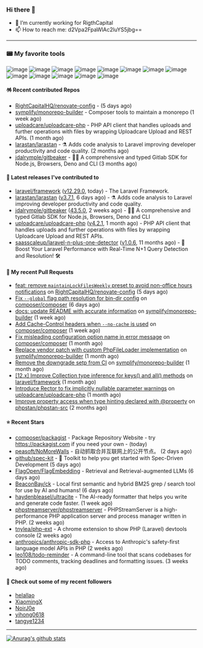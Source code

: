 ### Hi there 👋

- 🔭 I’m currently working for RigthCapital
- 📫 How to reach me: d2Vpa2FpaWlAc2luYS5jbg==

---

### 📟 My favorite tools
![image](https://img.shields.io/badge/Laravel-FF2D20?style=for-the-badge&logo=laravel&logoColor=white)
![image](http://img.shields.io/badge/-PHPStorm-181717?style=for-the-badge&logo=phpstorm&logoColor=white)
![image](https://img.shields.io/badge/Github%20Actions-282a2e?style=for-the-badge&logo=githubactions&logoColor=367cfe)
![image](https://img.shields.io/badge/Jira-0052CC?style=for-the-badge&logo=Jira&logoColor=white)
![image](https://img.shields.io/badge/Sentry-black?style=for-the-badge&logo=Sentry&logoColor=#362D59)
![image](https://img.shields.io/badge/ChatGPT-74aa9c?style=for-the-badge&logo=openai&logoColor=white)
![image](https://img.shields.io/badge/Medium-12100E?style=for-the-badge&logo=medium&logoColor=white)
![image](https://img.shields.io/badge/RSS-FFA500?style=for-the-badge&logo=rss&logoColor=white)
![image](https://img.shields.io/badge/Amazon_AWS-FF9900?style=for-the-badge&logo=amazonaws&logoColor=white)
![image](https://img.shields.io/badge/Slack-4A154B?style=for-the-badge&logo=slack&logoColor=white)
![image](https://img.shields.io/badge/Zoom-2D8CFF?style=for-the-badge&logo=zoom&logoColor=white)
![image](https://img.shields.io/badge/Netflix-E50914?style=for-the-badge&logo=netflix&logoColor=white)
![image](https://img.shields.io/badge/Spotify-1ED760?&style=for-the-badge&logo=spotify&logoColor=white)

#### 🪅 Recent contributed Repos

- [RightCapitalHQ/renovate-config](https://github.com/RightCapitalHQ/renovate-config) -  (5 days ago)
- [symplify/monorepo-builder](https://github.com/symplify/monorepo-builder) - Composer tools to maintain a monorepo (1 week ago)
- [uploadcare/uploadcare-php](https://github.com/uploadcare/uploadcare-php) - PHP API client that handles uploads and further operations with files by wrapping Uploadcare Upload and REST APIs. (1 month ago)
- [larastan/larastan](https://github.com/larastan/larastan) - ⚗️ Adds code analysis to Laravel improving developer productivity and code quality. (2 months ago)
- [jdalrymple/gitbeaker](https://github.com/jdalrymple/gitbeaker) - 🦊🧪 A comprehensive and typed Gitlab SDK for Node.js, Browsers, Deno and CLI  (3 months ago)

#### 🔭 Latest releases I've contributed to

- [laravel/framework](https://github.com/laravel/framework) ([v12.29.0](https://github.com/laravel/framework/releases/tag/v12.29.0), today) - The Laravel Framework.
- [larastan/larastan](https://github.com/larastan/larastan) ([v3.7.1](https://github.com/larastan/larastan/releases/tag/v3.7.1), 6 days ago) - ⚗️ Adds code analysis to Laravel improving developer productivity and code quality.
- [jdalrymple/gitbeaker](https://github.com/jdalrymple/gitbeaker) ([43.5.0](https://github.com/jdalrymple/gitbeaker/releases/tag/43.5.0), 2 weeks ago) - 🦊🧪 A comprehensive and typed Gitlab SDK for Node.js, Browsers, Deno and CLI 
- [uploadcare/uploadcare-php](https://github.com/uploadcare/uploadcare-php) ([v4.2.1](https://github.com/uploadcare/uploadcare-php/releases/tag/v4.2.1), 1 month ago) - PHP API client that handles uploads and further operations with files by wrapping Uploadcare Upload and REST APIs.
- [saasscaleup/laravel-n-plus-one-detector](https://github.com/saasscaleup/laravel-n-plus-one-detector) ([v1.0.6](https://github.com/saasscaleup/laravel-n-plus-one-detector/releases/tag/v1.0.6), 11 months ago) - 🚀 Boost Your Laravel Performance with Real-Time N&#43;1 Query Detection and Resolution! 🛠️

#### 🔨 My recent Pull Requests

- [feat: remove `maintainLockFilesWeekly` preset to avoid non-office hours notifications](https://github.com/RightCapitalHQ/renovate-config/pull/219) on [RightCapitalHQ/renovate-config](https://github.com/RightCapitalHQ/renovate-config) (5 days ago)
- [Fix `--global` flag path resolution for bin-dir config](https://github.com/composer/composer/pull/12537) on [composer/composer](https://github.com/composer/composer) (6 days ago)
- [docs: update README with accurate information](https://github.com/symplify/monorepo-builder/pull/89) on [symplify/monorepo-builder](https://github.com/symplify/monorepo-builder) (1 week ago)
- [Add Cache-Control headers when `--no-cache` is used](https://github.com/composer/composer/pull/12527) on [composer/composer](https://github.com/composer/composer) (1 week ago)
- [Fix misleading configuration option name in error message](https://github.com/composer/composer/pull/12498) on [composer/composer](https://github.com/composer/composer) (1 month ago)
- [Replace vendor patch with custom PhpFileLoader implementation](https://github.com/symplify/monorepo-builder/pull/85) on [symplify/monorepo-builder](https://github.com/symplify/monorepo-builder) (1 month ago)
- [Remove the downgrade setp from CI](https://github.com/symplify/monorepo-builder/pull/81) on [symplify/monorepo-builder](https://github.com/symplify/monorepo-builder) (1 month ago)
- [[12.x] Improve Collection type inference for keys() and all() methods](https://github.com/laravel/framework/pull/56546) on [laravel/framework](https://github.com/laravel/framework) (1 month ago)
- [Introduce Rector to fix implicitly nullable parameter warnings](https://github.com/uploadcare/uploadcare-php/pull/218) on [uploadcare/uploadcare-php](https://github.com/uploadcare/uploadcare-php) (1 month ago)
- [Improve property access when type hinting declared with @property](https://github.com/phpstan/phpstan-src/pull/4075) on [phpstan/phpstan-src](https://github.com/phpstan/phpstan-src) (2 months ago)

#### ⭐ Recent Stars

- [composer/packagist](https://github.com/composer/packagist) - Package Repository Website - try https://packagist.com if you need your own - (today)
- [peasoft/NoMoreWalls](https://github.com/peasoft/NoMoreWalls) - 自动抓取合并互联网上的公开节点。 (2 days ago)
- [github/spec-kit](https://github.com/github/spec-kit) - 💫 Toolkit to help you get started with Spec-Driven Development (5 days ago)
- [FlagOpen/FlagEmbedding](https://github.com/FlagOpen/FlagEmbedding) - Retrieval and Retrieval-augmented LLMs (6 days ago)
- [BeaconBay/ck](https://github.com/BeaconBay/ck) - Local first semantic and hybrid BM25 grep / search tool for use by AI and humans!  (6 days ago)
- [haydenbleasel/ultracite](https://github.com/haydenbleasel/ultracite) - The AI-ready formatter that helps you write and generate code faster. (1 week ago)
- [phpstreamserver/phpstreamserver](https://github.com/phpstreamserver/phpstreamserver) - PHPStreamServer is a high-performance PHP application server and process manager written in PHP. (2 weeks ago)
- [tnylea/php-ext](https://github.com/tnylea/php-ext) - A chrome extension to show PHP (Laravel) devtools console (2 weeks ago)
- [anthropics/anthropic-sdk-php](https://github.com/anthropics/anthropic-sdk-php) - Access to Anthropic&#39;s safety-first language model APIs in PHP (2 weeks ago)
- [leo108/todo-reminder](https://github.com/leo108/todo-reminder) - A command-line tool that scans codebases for TODO comments, tracking deadlines and formatting issues. (3 weeks ago)

#### 👯 Check out some of my recent followers

- [helallao](https://github.com/helallao)
- [XiaomingX](https://github.com/XiaomingX)
- [NoirJ0e](https://github.com/NoirJ0e)
- [yihong0618](https://github.com/yihong0618)
- [tangye1234](https://github.com/tangye1234)


---



[![Anurag's github stats](https://github-readme-stats.vercel.app/api?username=kayw-geek&show_icons=true&theme=onedark)](https://github.com/kayw-geek)
